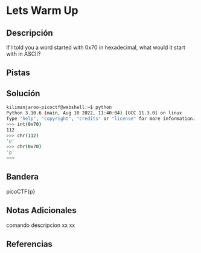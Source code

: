 # Lets Warm Up

## Descripción
If I told you a word started with 0x70 in hexadecimal, what would it start with in ASCII?
## Pistas

## Solución
```bash
kilimanjaroo-picoctf@webshell:~$ python 
Python 3.10.6 (main, Aug 10 2022, 11:40:04) [GCC 11.3.0] on linux
Type "help", "copyright", "credits" or "license" for more information.
>>> int(0x70)
112
>>> chr(112)
'p'
>>> chr(0x70)
'p'
>>> 
```
## Bandera
picoCTF{p}

## Notas Adicionales 
comando          descripcion
 xx                              xx
## Referencias